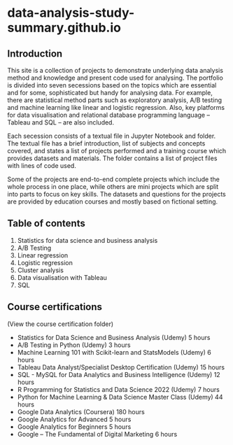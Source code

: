 # data-analysis-study-summary.github.io
  

## Introduction
This site is a collection of projects to demonstrate underlying data analysis method and knowledge and present code used for analysing. The portfolio is divided into seven secessions based on the topics which are essential and for some, sophisticated but handy for analysing data. For example, there are statistical method parts such as exploratory analysis, A/B testing and machine learning like linear and logistic regression. Also, key platforms for data visualisation and relational database programming language –Tableau and SQL – are also included.

Each secession consists of a textual file in Jupyter Notebook and folder. The textual file has a brief introduction, list of subjects and concepts covered, and states a list of projects performed and a training course which provides datasets and materials. The folder contains a list of project files with lines of code used.

Some of the projects are end-to-end complete projects which include the whole process in one place, while others are mini projects which are split into parts to focus on key skills. The datasets and questions for the projects are provided by education courses and mostly based on fictional setting. 





## Table of contents
1. Statistics for data science and business analysis
2. A/B Testing
3. Linear regression
4. Logistic regression
5. Cluster analysis
6. Data visualisation with Tableau
7. SQL




## Course certifications
(View the course certification folder)
* Statistics for Data Science and Business Analysis (Udemy) 5 hours 
* A/B Testing in Python (Udemy) 3 hours
* Machine Learning 101 with Scikit-learn and StatsModels (Udemy) 6 hours
* Tableau Data Analyst/Specialist Desktop Certification (Udemy) 15 hours
* SQL - MySQL for Data Analytics and Business Intelligence (Udemy) 12 hours
* R Programming for Statistics and Data Science 2022 (Udemy) 7 hours
* Python for Machine Learning & Data Science Master Class (Udemy) 44 hours
* Google Data Analytics (Coursera) 180 hours
* Google Analytics for Advanced 5 hours
* Google Analytics for Beginners 5 hours
* Google – The Fundamental of Digital Marketing 6 hours

